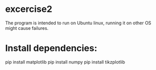 # excercise2

The program is intended to run on Ubuntu linux, running it on other OS might cause failures.

# Install dependencies:

pip install matplotlib
pip install numpy
pip install tikzplotlib
